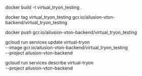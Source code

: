 docker build -t virtual_tryon_testing .

docker tag virtual_tryon_testing gcr.io/ailusion-vton-backend/virtual_tryon_testing

docker push gcr.io/ailusion-vton-backend/virtual_tryon_testing

gcloud run services update virtual-tryon \
  --image gcr.io/ailusion-vton-backend/virtual_tryon_testing \
  --project ailusion-vton-backend

gcloud run services describe virtual-tryon \
  --project ailusion-vton-backend